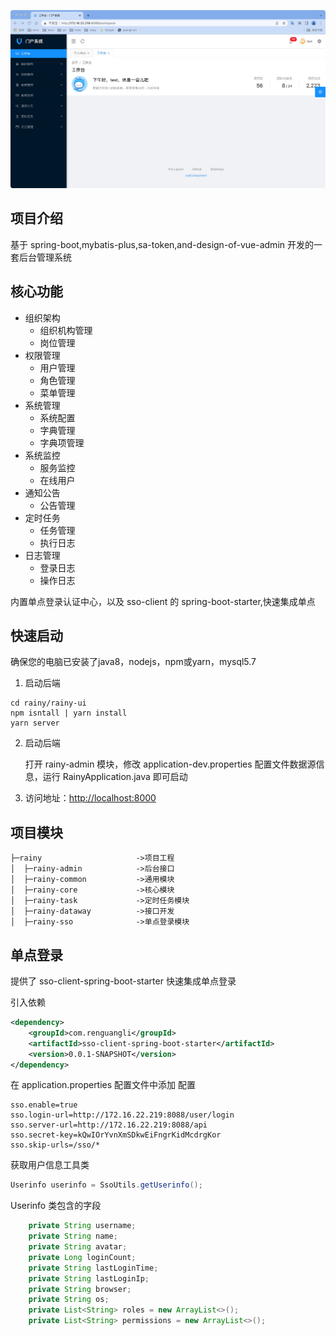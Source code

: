 ![img.png](imgs/img.png)
## 项目介绍
基于 spring-boot,mybatis-plus,sa-token,and-design-of-vue-admin 开发的一套后台管理系统
## 核心功能

- 组织架构
  - 组织机构管理
  - 岗位管理
- 权限管理
  - 用户管理
  - 角色管理
  - 菜单管理
- 系统管理
  - 系统配置
  - 字典管理
  - 字典项管理
- 系统监控
  - 服务监控
  - 在线用户
- 通知公告
  - 公告管理
- 定时任务
  - 任务管理
  - 执行日志
- 日志管理
  - 登录日志
  - 操作日志

内置单点登录认证中心，以及 sso-client 的 spring-boot-starter,快速集成单点
## 快速启动

确保您的电脑已安装了java8，nodejs，npm或yarn，mysql5.7

1. 启动后端

```
cd rainy/rainy-ui
npm isntall | yarn install
yarn server
```

2. 启动后端

   打开 rainy-admin 模块，修改 application-dev.properties 配置文件数据源信息，运行 RainyApplication.java 即可启动

3. 访问地址：<http://localhost:8000>

## 项目模块

```
├─rainy                     ->项目工程
│  ├─rainy-admin            ->后台接口
│  ├─rainy-common           ->通用模块
│  ├─rainy-core             ->核心模块
│  ├─rainy-task             ->定时任务模块
│  ├─rainy-dataway          ->接口开发
│  ├─rainy-sso              ->单点登录模块
```

## 单点登录

提供了 sso-client-spring-boot-starter 快速集成单点登录

引入依赖

``` xml
<dependency>
    <groupId>com.renguangli</groupId>
    <artifactId>sso-client-spring-boot-starter</artifactId>
    <version>0.0.1-SNAPSHOT</version>
</dependency>
```

在 application.properties 配置文件中添加 配置

```properties
sso.enable=true
sso.login-url=http://172.16.22.219:8088/user/login
sso.server-url=http://172.16.22.219:8088/api
sso.secret-key=kQwIOrYvnXmSDkwEiFngrKidMcdrgKor
sso.skip-urls=/sso/*
```

获取用户信息工具类

```java
Userinfo userinfo = SsoUtils.getUserinfo();
```
Userinfo 类包含的字段

```java
    private String username;
    private String name;
    private String avatar;
    private Long loginCount;
    private String lastLoginTime;
    private String lastLoginIp;
    private String browser;
    private String os;
    private List<String> roles = new ArrayList<>();
    private List<String> permissions = new ArrayList<>();
```

